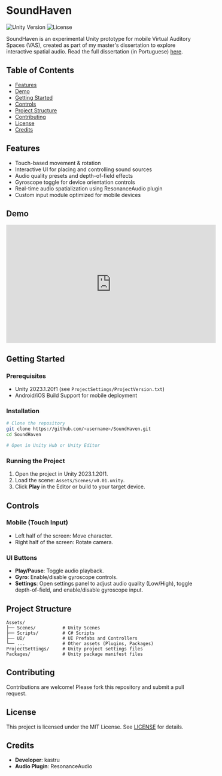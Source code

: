 # SoundHaven
![Unity Version](https://img.shields.io/badge/Unity-2023.1.20f1-blue.svg)
![License](https://img.shields.io/badge/License-MIT-green.svg)

SoundHaven is an experimental Unity prototype for mobile Virtual Auditory Spaces (VAS), created as part of my master's dissertation to explore interactive spatial audio.
Read the full dissertation (in Portuguese) [here](https://recil.ulusofona.pt/items/345ce9f3-39ac-4eb1-92c4-3f8d081a7f37).

## Table of Contents
- [Features](#features)
- [Demo](#demo)
- [Getting Started](#getting-started)
- [Controls](#controls)
- [Project Structure](#project-structure)
- [Contributing](#contributing)
- [License](#license)
- [Credits](#credits)

## Features
- Touch-based movement & rotation
- Interactive UI for placing and controlling sound sources
- Audio quality presets and depth-of-field effects
- Gyroscope toggle for device orientation controls
- Real-time audio spatialization using ResonanceAudio plugin
- Custom input module optimized for mobile devices

## Demo
<div align="center">
  <iframe width="560" height="315" src="https://www.youtube.com/embed/7A92wuLIImw" title="YouTube video player" frameborder="0" allow="accelerometer; autoplay; clipboard-write; encrypted-media; gyroscope; picture-in-picture; web-share" referrerpolicy="strict-origin-when-cross-origin" allowfullscreen></iframe>
</div>

## Getting Started
### Prerequisites
- Unity 2023.1.20f1 (see `ProjectSettings/ProjectVersion.txt`)
- Android/iOS Build Support for mobile deployment

### Installation
```bash
# Clone the repository
git clone https://github.com/<username>/SoundHaven.git
cd SoundHaven

# Open in Unity Hub or Unity Editor
```

### Running the Project
1. Open the project in Unity 2023.1.20f1.
2. Load the scene: `Assets/Scenes/v0.01.unity`.
3. Click **Play** in the Editor or build to your target device.

## Controls
### Mobile (Touch Input)
- Left half of the screen: Move character.
- Right half of the screen: Rotate camera.

### UI Buttons
- **Play/Pause**: Toggle audio playback.
- **Gyro**: Enable/disable gyroscope controls.
- **Settings**: Open settings panel to adjust audio quality (Low/High), toggle depth-of-field, and enable/disable gyroscope input.

## Project Structure
```
Assets/
├── Scenes/          # Unity Scenes
├── Scripts/         # C# Scripts
├── UI/              # UI Prefabs and Controllers
└── ...              # Other assets (Plugins, Packages)
ProjectSettings/     # Unity project settings files
Packages/            # Unity package manifest files
```

## Contributing
Contributions are welcome! Please fork this repository and submit a pull request.

## License
This project is licensed under the MIT License. See [LICENSE](LICENSE) for details.

## Credits
- **Developer**: kastru
- **Audio Plugin**: ResonanceAudio
